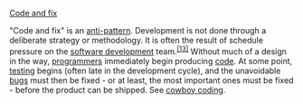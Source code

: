 [Code and fix](https://en.wikipedia.org/wiki/Software_development_process#Code_and_fix)

"Code and fix" is an [anti-pattern](/wiki/Anti-pattern "Anti-pattern"). Development is not done through a deliberate strategy or methodology. It is often the result of schedule pressure on the [software development](/wiki/Software_development "Software development") team.<sup id="cite_ref-13" class="reference">[[13]](#cite_note-13)</sup> Without much of a design in the way, [programmers](/wiki/Programmer "Programmer") immediately begin producing [code](/wiki/Source_code "Source code"). At some point, [testing](/wiki/Software_testing "Software testing") begins (often late in the development cycle), and the unavoidable [bugs](/wiki/Computer_bug "Computer bug") must then be fixed - or at least, the most important ones must be fixed - before the product can be shipped. See [cowboy coding](/wiki/Cowboy_coding "Cowboy coding").
